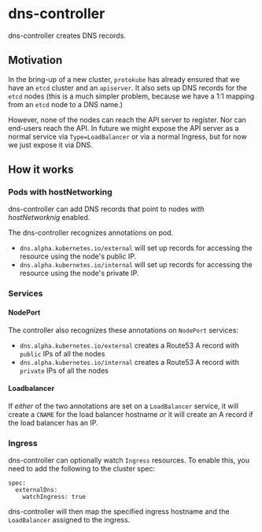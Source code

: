 # dns-controller

dns-controller creates DNS records.

## Motivation

In the bring-up of a new cluster, `protokube` has already ensured that 
we have an `etcd` cluster and an `apiserver`.  It also sets up DNS 
records for the `etcd` nodes (this is a much simpler problem, because 
we have a 1:1 mapping from an `etcd` node to a DNS name.)

However, none of the nodes can reach the API server to register.  Nor 
can end-users reach the API.  In future we might expose the API server 
as a normal service via `Type=LoadBalancer` or via a normal Ingress, 
but for now we just expose it via DNS.

## How it works

### Pods with hostNetworking

dns-controller can add DNS records that point to nodes *with hostNetworknig* enabled.

The dns-controller recognizes annotations on pod.

* `dns.alpha.kubernetes.io/external` will set up records for accessing 
  the resource using the node's public IP.
* `dns.alpha.kubernetes.io/internal` will set up records for accessing 
  the resource using the node's private IP.

### Services

#### NodePort

The controller also recognizes these annotations on `NodePort` services:

* `dns.alpha.kubernetes.io/external` creates a Route53 A record with 
  `public` IPs of all the nodes
* `dns.alpha.kubernetes.io/internal` creates a Route53 A record with 
  `private` IPs of all the nodes

#### Loadbalancer

If _either_ of the two annotations are set on a `LoadBalancer` service, it will create a `CNAME` for the load balancer hostname _or_ it will create an A record if the load balancer has an IP.

### Ingress 

dns-controller can optionally watch `Ingress` resources. To enable this, you need to add the following to the cluster spec:
```
spec:
  externalDns:
    watchIngress: true
```

dns-controller will then map the specified ingress hostname and the `LoadBalancer` assigned to the ingress.